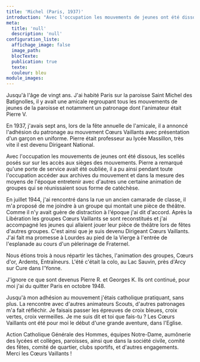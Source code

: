 ```yaml
---
title: 'Michel (Paris, 1937)'
introduction: "Avec l'occupation les mouvements de jeunes ont été dissous, les scellés posés sur sur les accès aux sièges des mouvements. Pierre a remarqué qu'une porte de service avait été oubliée, il a pu ainsi pendant toute l'occupation accéder aux archives du mouvement et dans la mesure des moyens de l'époque entretenir avec d'autres une certaine animation de groupes qui se réunissaient..."
meta:
  title: 'null'
  description: 'null'
configuration_liste:
  affichage_image: false
  image_path:
  blocTexte:
  publication: true
  texte:
  couleur: bleu
module_images:
---
```



<div><p>Jusqu'&agrave; l'&acirc;ge de vingt ans. J'ai habit&eacute; Paris sur la paroisse Saint Michel des Batignolles, il y avait une amicale regroupant tous les mouvements de jeunes de la paroisse et notamment un patronage dont l'animateur &eacute;tait Pierre V.</p><p>En 1937, j'avais sept ans, lors de la f&ecirc;te annuelle de l'amicale, il a annonc&eacute; l'adh&eacute;sion du patronage au mouvement C&oelig;urs Vaillants avec pr&eacute;sentation d'un gar&ccedil;on en uniforme. Pierre &eacute;tait professeur au lyc&eacute;e Massillon, tr&egrave;s vite il est devenu Dirigeant National.</p><p>Avec l'occupation les mouvements de jeunes ont &eacute;t&eacute; dissous, les scell&eacute;s pos&eacute;s sur sur les acc&egrave;s aux si&egrave;ges des mouvements. Pierre a remarqu&eacute; qu'une porte de service avait &eacute;t&eacute; oubli&eacute;e, il a pu ainsi pendant toute l'occupation acc&eacute;der aux archives du mouvement et dans la mesure des moyens de l'&eacute;poque entretenir avec d'autres une certaine animation de groupes qui se r&eacute;unissaient sous forme de cat&eacute;ch&egrave;se.</p><p>En juillet 1944, j'ai rencontr&eacute; dans la rue un ancien camarade de classe, il m'a propos&eacute; de me joindre &agrave; un groupe qui montait une pi&egrave;ce de th&eacute;&acirc;tre. Comme il n'y avait gu&egrave;re de distraction &agrave; l'&eacute;poque j'ai dit d'accord. Apr&egrave;s la Lib&eacute;ration les groupes C&oelig;urs Vaillants se sont reconstitu&eacute;s et j'ai accompagn&eacute; les jeunes qui allaient jouer leur pi&egrave;ce de th&eacute;&acirc;tre lors de f&ecirc;tes d'autres groupes. C'est ainsi que je suis devenu Dirigeant C&oelig;urs Vaillants. J'ai fait ma promesse &agrave; Lourdes au pied de la Vierge &agrave; l'entr&eacute;e de l'esplanade au cours d'un p&egrave;lerinage de Fraternel.</p><p>Nous &eacute;tions trois &agrave; nous r&eacute;partir les t&acirc;ches, l'animation des groupes, C&oelig;urs d'or, Ardents, Entra&icirc;neurs. L'&eacute;t&eacute; c'&eacute;tait la colo, au Lac Sauvin, pr&egrave;s d'Arcy sur Cure dans l'Yonne.</p><p>J'ignore ce que sont devenus Pierre R. et Georges K. Ils ont continu&eacute;, pour moi j'ai du quitter Paris en octobre 1948.</p><p>Jusqu'&agrave; mon adh&eacute;sion au mouvement j'&eacute;tais catholique pratiquant, sans plus. La rencontre avec d'autres animateurs Scouts, d'autres patronages m'a fait r&eacute;fl&eacute;chir. Je faisais passer les &eacute;preuves de croix bleues, croix vertes, croix vermeilles. Je me suis dit et toi que fais-tu ? Les C&oelig;urs Vaillants ont &eacute;t&eacute; pour moi le d&eacute;but d'une grande aventure, dans l'Eglise.</p><p>Action Catholique G&eacute;n&eacute;rale des Hommes, &eacute;quipes Notre-Dame, aum&ocirc;nerie des lyc&eacute;es et coll&egrave;ges, paroisses, ainsi que dans la soci&eacute;t&eacute; civile, comit&eacute; des f&ecirc;tes, comit&eacute; de quartier, clubs sportifs, et d'autres engagements. Merci les C&oelig;urs Vaillants !</p></div>
